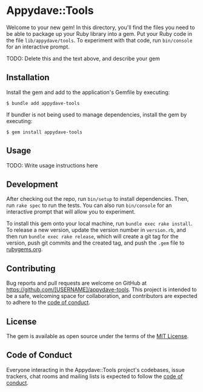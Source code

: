# Appydave::Tools

Welcome to your new gem! In this directory, you'll find the files you need to be able to package up your Ruby library into a gem. Put your Ruby code in the file `lib/appydave/tools`. To experiment with that code, run `bin/console` for an interactive prompt.

TODO: Delete this and the text above, and describe your gem

## Installation

Install the gem and add to the application's Gemfile by executing:

    $ bundle add appydave-tools

If bundler is not being used to manage dependencies, install the gem by executing:

    $ gem install appydave-tools

## Usage

TODO: Write usage instructions here

## Development

After checking out the repo, run `bin/setup` to install dependencies. Then, run `rake spec` to run the tests. You can also run `bin/console` for an interactive prompt that will allow you to experiment.

To install this gem onto your local machine, run `bundle exec rake install`. To release a new version, update the version number in `version.rb`, and then run `bundle exec rake release`, which will create a git tag for the version, push git commits and the created tag, and push the `.gem` file to [rubygems.org](https://rubygems.org).

## Contributing

Bug reports and pull requests are welcome on GitHub at https://github.com/[USERNAME]/appydave-tools. This project is intended to be a safe, welcoming space for collaboration, and contributors are expected to adhere to the [code of conduct](https://github.com/[USERNAME]/appydave-tools/blob/main/CODE_OF_CONDUCT.md).

## License

The gem is available as open source under the terms of the [MIT License](https://opensource.org/licenses/MIT).

## Code of Conduct

Everyone interacting in the Appydave::Tools project's codebases, issue trackers, chat rooms and mailing lists is expected to follow the [code of conduct](https://github.com/[USERNAME]/appydave-tools/blob/main/CODE_OF_CONDUCT.md).
